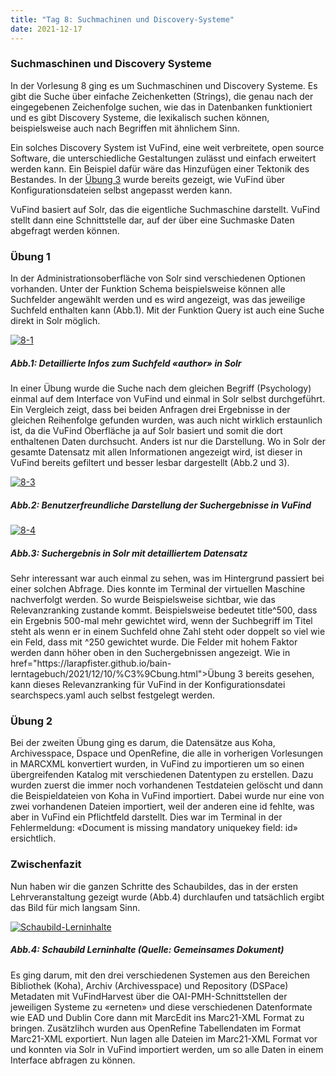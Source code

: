 ```yaml
---
title: "Tag 8: Suchmachinen und Discovery-Systeme"
date: 2021-12-17
---
```


<h3>Suchmaschinen und Discovery Systeme</h3>
<p>In der Vorlesung 8 ging es um Suchmaschinen und Discovery Systeme. Es gibt die Suche über einfache Zeichenketten (Strings), die genau nach der eingegebenen Zeichenfolge suchen, wie das in Datenbanken funktioniert und es gibt Discovery Systeme, die lexikalisch suchen können, beispielsweise auch nach Begriffen mit ähnlichem Sinn. </p>
<p> Ein solches Discovery System ist VuFind, eine weit verbreitete, open source Software, die unterschiedliche Gestaltungen zulässt und einfach erweitert werden kann. Ein Beispiel dafür wäre das Hinzufügen einer Tektonik des Bestandes. In der <a href="https://larapfister.github.io/bain-lerntagebuch/2021/12/10/%C3%9Cbung.html">Übung 3</a> wurde bereits gezeigt, wie VuFind über Konfigurationsdateien selbst angepasst werden kann. </p>

<p>VuFind basiert auf Solr, das die eigentliche Suchmaschine darstellt. VuFind stellt dann eine Schnittstelle dar, auf der über eine Suchmaske Daten abgefragt werden können.</p>
<h3>Übung 1</h3>
<p>In der Administrationsoberfläche von Solr sind verschiedenen Optionen vorhanden. Unter der Funktion Schema beispielsweise können alle Suchfelder angewählt werden und es wird angezeigt, was das jeweilige Suchfeld enthalten kann (Abb.1). Mit der Funktion Query ist auch eine Suche direkt in Solr möglich. </p>
<a href="https://ibb.co/0CZPL8j"><img src="https://i.ibb.co/zXbKgjh/8-1.png" alt="8-1" border="0"></a>
<h5><i>Abb.1: Detaillierte Infos zum Suchfeld «author» in Solr</i></h5>
<p>In einer Übung wurde die Suche nach dem gleichen Begriff (Psychology) einmal auf dem Interface von VuFind und einmal in Solr selbst durchgeführt. Ein Vergleich zeigt, dass bei beiden Anfragen drei Ergebnisse in der gleichen Reihenfolge gefunden wurden, was auch nicht wirklich erstaunlich ist, da die VuFind Oberfläche ja auf Solr basiert und somit die dort enthaltenen Daten durchsucht. Anders ist nur die Darstellung. Wo in Solr der gesamte Datensatz mit allen Informationen angezeigt wird, ist dieser in VuFind bereits gefiltert und besser lesbar dargestellt (Abb.2 und 3). </p>
<a href="https://ibb.co/5GxLmYt"><img src="https://i.ibb.co/bQRXTHq/8-3.png" alt="8-3" border="0"></a>
<h5><i>Abb.2: Benutzerfreundliche Darstellung der Suchergebnisse in VuFind </i></h5>
<a href="https://ibb.co/pbm26LV"><img src="https://i.ibb.co/HBJ7LHw/8-4.png" alt="8-4" border="0"></a>
<h5><i>Abb.3: Suchergebnis in Solr mit detailliertem Datensatz</i></h5>

<p>Sehr interessant war auch einmal zu sehen, was im Hintergrund passiert bei einer solchen Abfrage. Dies konnte im Terminal der virtuellen Maschine nachverfolgt werden. So wurde Beispielsweise sichtbar, wie das Relevanzranking zustande kommt. Beispielsweise bedeutet title^500, dass ein Ergebnis 500-mal mehr gewichtet wird, wenn der Suchbegriff im Titel steht als wenn er in einem Suchfeld ohne Zahl steht oder doppelt so viel wie ein Feld, dass mit ^250 gewichtet wurde. Die Felder mit hohem Faktor werden dann höher oben in den Suchergebnissen angezeigt. Wie in href="https://larapfister.github.io/bain-lerntagebuch/2021/12/10/%C3%9Cbung.html">Übung 3</a>  bereits gesehen, kann dieses Relevanzranking für VuFind in der Konfigurationsdatei searchspecs.yaml auch selbst festgelegt werden.</p>
<h3>Übung 2 </h3>
<p>Bei der zweiten Übung ging es darum, die Datensätze aus Koha, Archivesspace, Dspace und OpenRefine, die alle in vorherigen Vorlesungen in MARCXML konvertiert wurden, in VuFind zu importieren um so einen übergreifenden Katalog mit verschiedenen Datentypen zu erstellen. Dazu wurden zuerst die immer noch vorhandenen Testdateien gelöscht und dann  die Beispieldateien von Koha in VuFind importiert. Dabei wurde nur eine von zwei vorhandenen Dateien importiert, weil der anderen eine id fehlte, was aber in VuFind ein Pflichtfeld darstellt. Dies war im Terminal in der Fehlermeldung: «Document is missing mandatory uniquekey field: id» ersichtlich.</p>
<h3>Zwischenfazit </h3>
<p>Nun haben wir die ganzen Schritte des Schaubildes, das in der ersten Lehrveranstaltung gezeigt wurde (Abb.4) durchlaufen und tatsächlich ergibt das Bild für mich langsam Sinn. </p>
<a href="https://ibb.co/QCZCf2C"><img src="https://i.ibb.co/0FkFcgF/Schaubild-Lerninhalte.png" alt="Schaubild-Lerninhalte" border="0" /></a>
<h5><i>Abb.4: Schaubild Lerninhalte (Quelle: Gemeinsames Dokument) </i></h5>

<p>Es ging darum, mit den drei verschiedenen Systemen aus den Bereichen Bibliothek (Koha), Archiv (Archivesspace) und Repository (DSPace) Metadaten mit VuFindHarvest über die OAI-PMH-Schnittstellen der jeweiligen Systeme zu «erneten» und diese verschiedenen Datenformate wie EAD und Dublin Core dann mit MarcEdit ins Marc21-XML Format zu bringen. Zusätzlihch wurden aus OpenRefine Tabellendaten im Format Marc21-XML exportiert. 
Nun lagen alle Dateien im Marc21-XML Format vor und konnten via Solr in VuFind importiert werden, um so alle Daten in einem Interface abfragen zu können. </p>

